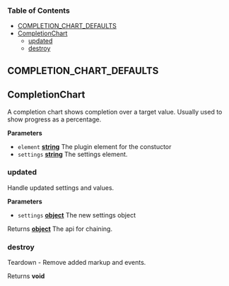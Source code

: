 <!-- Generated by documentation.js. Update this documentation by updating the source code. -->

### Table of Contents

-   [COMPLETION_CHART_DEFAULTS](#completion_chart_defaults)
-   [CompletionChart](#completionchart)
    -   [updated](#updated)
    -   [destroy](#destroy)

## COMPLETION_CHART_DEFAULTS

## CompletionChart

A completion chart shows completion over a target value.
Usually used to show progress as a percentage.

**Parameters**

-   `element` **[string](https://developer.mozilla.org/docs/Web/JavaScript/Reference/Global_Objects/String)** The plugin element for the constuctor
-   `settings` **[string](https://developer.mozilla.org/docs/Web/JavaScript/Reference/Global_Objects/String)** The settings element.

### updated

Handle updated settings and values.

**Parameters**

-   `settings` **[object](https://developer.mozilla.org/docs/Web/JavaScript/Reference/Global_Objects/Object)** The new settings object

Returns **[object](https://developer.mozilla.org/docs/Web/JavaScript/Reference/Global_Objects/Object)** The api for chaining.

### destroy

Teardown - Remove added markup and events.

Returns **void** 
